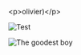 
&lt;p&gt;olivier)&lt;/p&gt;<p>


![Test](assets/executeme.png)


![The goodest boy](http://localhost:8080/ping)
